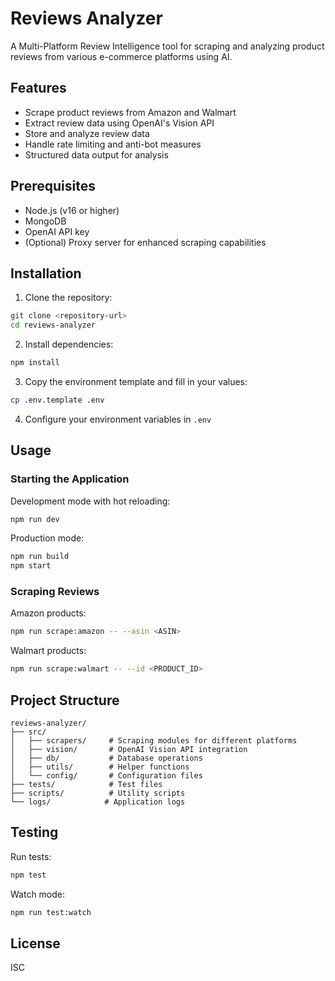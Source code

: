 # Reviews Analyzer

A Multi-Platform Review Intelligence tool for scraping and analyzing product reviews from various e-commerce platforms using AI.

## Features

- Scrape product reviews from Amazon and Walmart
- Extract review data using OpenAI's Vision API
- Store and analyze review data
- Handle rate limiting and anti-bot measures
- Structured data output for analysis

## Prerequisites

- Node.js (v16 or higher)
- MongoDB
- OpenAI API key
- (Optional) Proxy server for enhanced scraping capabilities

## Installation

1. Clone the repository:
```bash
git clone <repository-url>
cd reviews-analyzer
```

2. Install dependencies:
```bash
npm install
```

3. Copy the environment template and fill in your values:
```bash
cp .env.template .env
```

4. Configure your environment variables in `.env`

## Usage

### Starting the Application

Development mode with hot reloading:
```bash
npm run dev
```

Production mode:
```bash
npm run build
npm start
```

### Scraping Reviews

Amazon products:
```bash
npm run scrape:amazon -- --asin <ASIN>
```

Walmart products:
```bash
npm run scrape:walmart -- --id <PRODUCT_ID>
```

## Project Structure

```
reviews-analyzer/
├── src/
│   ├── scrapers/     # Scraping modules for different platforms
│   ├── vision/       # OpenAI Vision API integration
│   ├── db/           # Database operations
│   ├── utils/        # Helper functions
│   └── config/       # Configuration files
├── tests/            # Test files
├── scripts/          # Utility scripts
└── logs/            # Application logs
```

## Testing

Run tests:
```bash
npm test
```

Watch mode:
```bash
npm run test:watch
```

## License

ISC 